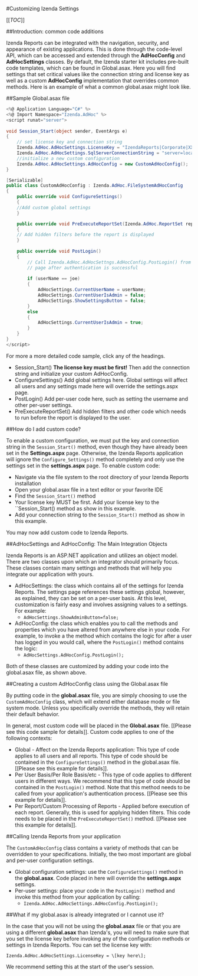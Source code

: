 #Customizing Izenda Settings

[[_TOC_]]

##Introduction: common code additions

Izenda Reports can be integrated with the navigation, security, and appearance of existing applications. This is done through the code-level API, which can be accessed and extended through the **AdHocConfig** and **AdHocSettings** classes. By default, the Izenda starter kit includes pre-built code templates, which can be found in Global.asax. Here you will find settings that set critical values like the connection string and license key as well as a custom **AdHocConfig** implementation that overrides common methods. Here is an example of what a common global.asax might look like. 

##Sample Global.asax file

``` c#
<%@ Application Language="C#" %>
<%@ Import Namespace="Izenda.AdHoc" %>
<script runat="server">
    
void Session_Start(object sender, EventArgs e) 
{
	// set license key and connection string
	Izenda.AdHoc.AdHocSettings.LicenseKey = "IzendaReports|Corporate|XXXXXXXXXXXX";
	Izenda.AdHoc.AdHocSettings.SqlServerConnectionString = "server=localhost;Database=Database1;Trusted_Connection=True";
	//initialize a new custom configuration 
	Izenda.AdHoc.AdHocSettings.AdHocConfig = new CustomAdHocConfig();
}

[Serializable]
public class CustomAdHocConfig : Izenda.AdHoc.FileSystemAdHocConfig
{
	public override void ConfigureSettings()
	{
	//Add custom global settings
	}

	public override void PreExecuteReportSet(Izenda.AdHoc.ReportSet reportSet)
	{
	// Add hidden filters before the report is displayed     
	}
	
	public override void PostLogin()
	{
		// Call Izenda.AdHoc.AdHocSettngs.AdHocConfig.PostLogin() from your login
		// page after authentication is successful
               
		if (userName == joe)
		{
			AdHocSettings.CurrentUserName = userName;
			AdHocSettings.CurrentUserIsAdmin = false;
			AdHocSettings.ShowSettingsButton = false;
		}
		else
		{
			AdHocSettings.CurrentUserIsAdmin = true; 
		}
	}
}
</script>
```

For more a more detailed code sample, click any of the headings.

  * Session_Start() **The license key must be first!** Then add the connection string and initialize your custom AdHocConfig.
  * ConfigureSettings() Add global settings here. Global settings will affect all users and any settings made here will override the settings.aspx page.
  * PostLogin() Add per-user code here, such as setting the username and other per-user settings.
  * PreExecuteReportSet() Add hidden filters and other code which needs to run before the report is displayed to the user.

##How do I add custom code?

To enable a custom configuration, we must put the key and connection string in the ``Session_Start()`` method, even though they have already been set in the **Settings.aspx** page. Otherwise, the Izenda Reports application will ignore the ``Configure_Settings()`` method completely and only use the settings set in the **settings.aspx** page. To enable custom code: 

  * Navigate via the file system to the root directory of your Izenda Reports installation
  * Open your global.asax file in a text editor or your favorite IDE
  * Find the ``Session_Start()`` method
  * Your license key MUST be first. Add your license key to the ``Session_Start() method as show in this example.
  * Add your connection string to the ``Session_Start()`` method as show in this example.

You may now add custom code to Izenda Reports.

##AdHocSettings and AdHocConfig: The Main Integration Objects

Izenda Reports is an ASP.NET application and utilizes an object model. There are two classes upon which an integrator should primarily focus. These classes contain many settings and methods that will help you integrate our application with yours.

  * AdHocSettings: the class which contains all of the settings for Izenda Reports. The settings page references these settings global, however, as explained, they can be set on a per-user basis. At this level, customization is fairly easy and involves assigning values to a settings. For example:
    * ``AdHocSettings.ShowAdminButton=false;``
  * AdHocConfig: the class which enables you to call the methods and properties which you have altered from anywhere else in your code. For example, to invoke a the method which contains the logic for after a user has logged in you would call, where the ``PostLogin()`` method contains the logic:
    * ``AdHocSettings.AdHocConfig.PostLogin();``

Both of these classes are customized by adding your code into the global.asax file, as shown above.

##Creating a custom AdHocConfig class using the Global.asax file

By putting code in the **global.asax** file, you are simply choosing to use the ``CustomAdHocConfig`` class, which will extend either database mode or file system mode. Unless you specifically override the methods, they will retain their default behavior.

In general, most custom code will be placed in the **Global.asax** file. [[Please see this code sample for details]]. Custom code applies to one of the following contexts:

  * Global - Affect on the Izenda Reports application: This type of code applies to all users and all reports. This type of code should be contained in the ``ConfigureSettings()`` method in the global.asax file. [[Please see this example for details]]. 
  * Per User Basis/Per Role Basis/etc - This type of code applies to different users in different ways. We recommend that this type of code should be contained in the ``PostLogin()`` method. Note that this method needs to be called from your application's authentication process. [[Please see this example for details]].
  * Per Report/Custom Processing of Reports - Applied before execution of each report. Generally, this is used for applying hidden filters. This code needs to be placed in the ``PreExecuteReportSet()`` method. [[Please see this example for details]].

##Calling Izenda Reports from your application

The ``CustomAdHocConfig`` class contains a variety of methods that can be overridden to your specifications. Initially, the two most important are global and per-user configuration settings.

  * Global configuration settings: use the ``ConfigureSettings()`` method in the **global.asax**. Code placed in here will override the **settings.aspx** settings.
  * Per-user settings: place your code in the ``PostLogin()`` method and invoke this method from your application by calling:
    * ``Izenda.AdHoc.AdHocSettings.AdHocConfig.PostLogin();``

##What if my global.asax is already integrated or I cannot use it?

In the case that you will not be using the **global.asax** file or that you are using a different **global.asax** than Izenda's, you will need to make sure that you set the license key before invoking any of the configuration methods or settings in Izenda Reports. You can set the license key with:

 ``Izenda.AdHoc.AdHocSettings.LicenseKey = \[key here\];``

We recommend setting this at the start of the user's session.